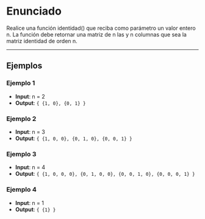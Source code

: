 # Enunciado

Realice una función identidad() que reciba como parámetro un valor entero n. La función debe retornar una matriz de n las y n columnas que sea la matriz identidad de orden n.

---

## Ejemplos

### Ejemplo 1
- **Input**: n = 2
- **Output**: `{ {1, 0}, {0, 1} }`

### Ejemplo 2
- **Input**: n = 3
- **Output**: `{ {1, 0, 0}, {0, 1, 0}, {0, 0, 1} }`

### Ejemplo 3
- **Input**: n = 4
- **Output**: `{ {1, 0, 0, 0}, {0, 1, 0, 0}, {0, 0, 1, 0}, {0, 0, 0, 1} }`

### Ejemplo 4
- **Input**: n = 1
- **Output**: `{ {1} }`